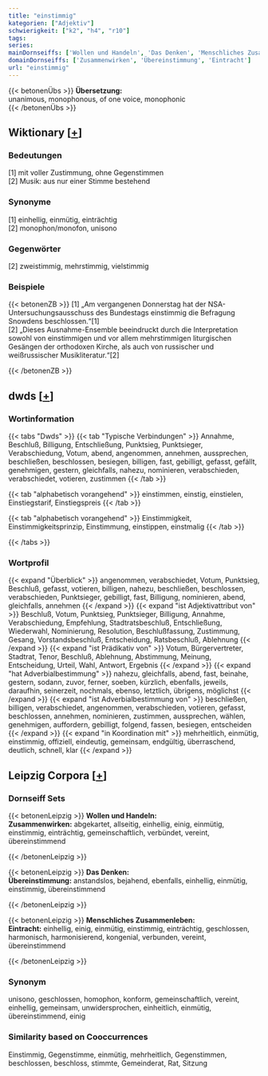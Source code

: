 ```yaml
---
title: "einstimmig"
kategorien: ["Adjektiv"]
schwierigkeit: ["k2", "h4", "r10"]
tags:
series:
mainDornseiffs: ['Wollen und Handeln', 'Das Denken', 'Menschliches Zusammenleben']
domainDornseiffs: ['Zusammenwirken', 'Übereinstimmung', 'Eintracht']
url: "einstimmig"
---
```


{{< betonenÜbs >}}
**Übersetzung:**  
unanimous, monophonous, of  one voice, monophonic  
{{< /betonenÜbs >}}

## Wiktionary [[+](https://de.wiktionary.org/wiki/einstimmig)]

### Bedeutungen
[1] mit voller Zustimmung, ohne Gegenstimmen  
[2] Musik: aus nur einer Stimme bestehend  

### Synonyme
[1] einhellig, einmütig, einträchtig  
[2] monophon/monofon, unisono  

### Gegenwörter
[2] zweistimmig, mehrstimmig, vielstimmig  

### Beispiele
{{< betonenZB >}}
[1] „Am vergangenen Donnerstag hat der NSA-Untersuchungsausschuss des Bundestags einstimmig die Befragung Snowdens beschlossen.“[1]  
[2] „Dieses Ausnahme-Ensemble beeindruckt durch die Interpretation sowohl von einstimmigen und vor allem mehrstimmigen liturgischen Gesängen der orthodoxen Kirche, als auch von russischer und weißrussischer Musikliteratur.“[2]  

{{< /betonenZB >}}


## dwds [[+](https://www.dwds.de/wb/einstimmig)]

### Wortinformation
{{< tabs "Dwds" >}}
{{< tab "Typische Verbindungen" >}}
Annahme, Beschluß, Billigung, Entschließung, Punktsieg, Punktsieger, Verabschiedung, Votum, abend, angenommen, annehmen, aussprechen, beschließen, beschlossen, besiegen, billigen, fast, gebilligt, gefasst, gefällt, genehmigen, gestern, gleichfalls, nahezu, nominieren, verabschieden, verabschiedet, votieren, zustimmen
{{< /tab >}}

{{< tab "alphabetisch vorangehend" >}}
einstimmen, einstig, einstielen, Einstiegstarif, Einstiegspreis
{{< /tab >}}

{{< tab "alphabetisch vorangehend" >}}
Einstimmigkeit, Einstimmigkeitsprinzip, Einstimmung, einstippen, einstmalig
{{< /tab >}}

{{< /tabs >}}

### Wortprofil
{{< expand "Überblick" >}} angenommen, verabschiedet, Votum, Punktsieg, Beschluß, gefasst, votieren, billigen, nahezu, beschließen, beschlossen, verabschieden, Punktsieger, gebilligt, fast, Billigung, nominieren, abend, gleichfalls, annehmen {{< /expand >}}
{{< expand "ist Adjektivattribut von" >}} Beschluß, Votum, Punktsieg, Punktsieger, Billigung, Annahme, Verabschiedung, Empfehlung, Stadtratsbeschluß, Entschließung, Wiederwahl, Nominierung, Resolution, Beschlußfassung, Zustimmung, Gesang, Vorstandsbeschluß, Entscheidung, Ratsbeschluß, Ablehnung {{< /expand >}}
{{< expand "ist Prädikativ von" >}} Votum, Bürgervertreter, Stadtrat, Tenor, Beschluß, Ablehnung, Abstimmung, Meinung, Entscheidung, Urteil, Wahl, Antwort, Ergebnis {{< /expand >}}
{{< expand "hat Adverbialbestimmung" >}} nahezu, gleichfalls, abend, fast, beinahe, gestern, sodann, zuvor, ferner, soeben, kürzlich, ebenfalls, jeweils, daraufhin, seinerzeit, nochmals, ebenso, letztlich, übrigens, möglichst {{< /expand >}}
{{< expand "ist Adverbialbestimmung von" >}} beschließen, billigen, verabschiedet, angenommen, verabschieden, votieren, gefasst, beschlossen, annehmen, nominieren, zustimmen, aussprechen, wählen, genehmigen, auffordern, gebilligt, folgend, fassen, besiegen, entscheiden {{< /expand >}}
{{< expand "in Koordination mit" >}} mehrheitlich, einmütig, einstimmig, offiziell, eindeutig, gemeinsam, endgültig, überraschend, deutlich, schnell, klar {{< /expand >}}

## Leipzig Corpora [[+](https://corpora.uni-leipzig.de/en/res?word=einstimmig&corpusId=deu_newscrawl-public_2018)]

### Dornseiff Sets
{{< betonenLeipzig >}}
**Wollen und Handeln:**  
**Zusammenwirken:** abgekartet, allseitig, einhellig, einig, einmütig, einstimmig, einträchtig, gemeinschaftlich, verbündet, vereint, übereinstimmend  

{{< /betonenLeipzig >}}


{{< betonenLeipzig >}}
**Das Denken:**  
**Übereinstimmung:** anstandslos, bejahend, ebenfalls, einhellig, einmütig, einstimmig, übereinstimmend  

{{< /betonenLeipzig >}}


{{< betonenLeipzig >}}
**Menschliches Zusammenleben:**  
**Eintracht:** einhellig, einig, einmütig, einstimmig, einträchtig, geschlossen, harmonisch, harmonisierend, kongenial, verbunden, vereint, übereinstimmend  

{{< /betonenLeipzig >}}

### Synonym
unisono, geschlossen, homophon, konform, gemeinschaftlich, vereint, einhellig, gemeinsam, unwidersprochen, einheitlich, einmütig, übereinstimmend, einig


### Similarity based on Cooccurrences
Einstimmig, Gegenstimme, einmütig, mehrheitlich, Gegenstimmen, beschlossen, beschloss, stimmte, Gemeinderat, Rat, Sitzung

